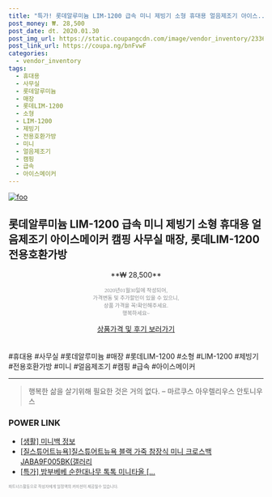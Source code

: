 ```yaml
--- 
title: "특가! 롯데알루미늄 LIM-1200 급속 미니 제빙기 소형 휴대용 얼음제조기 아이스..." 
post_money: ₩. 28,500 
post_date: dt. 2020.01.30 
post_img_url: https://static.coupangcdn.com/image/vendor_inventory/2336/8b1171030f1901eece989757d07d7975e0a8fb9f83abcc2fc4ed0f1967fb.jpg 
post_link_url: https://coupa.ng/bnFvwF 
categories: 
  - vendor_inventory 
tags: 
  - 휴대용 
  - 사무실 
  - 롯데알루미늄 
  - 매장 
  - 롯데LIM-1200 
  - 소형 
  - LIM-1200 
  - 제빙기 
  - 전용호환가방 
  - 미니 
  - 얼음제조기 
  - 캠핑 
  - 급속 
  - 아이스메이커 
--- 
```

[![foo](https://static.coupangcdn.com/image/vendor_inventory/2336/8b1171030f1901eece989757d07d7975e0a8fb9f83abcc2fc4ed0f1967fb.jpg)](https://coupa.ng/bnFvwF) 

## 롯데알루미늄 LIM-1200 급속 미니 제빙기 소형 휴대용 얼음제조기 아이스메이커 캠핑 사무실 매장, 롯데LIM-1200 전용호환가방 
<p style="text-align: center;">**₩ 28,500**</p> 
<p style="text-align: center;"><span style="color: #898c8f; font-family: Georgia,Times,serif; font-size: 0.75em;">2020년01월30일에 작성되어, <br>가격변동 및 추가할인이 있을 수 있으니,<br> 상품 가격을 꼭!확인해주세요.<br>행복하세요~</span> 
</p>	 
<div markdown="0" style="text-align: center;"><a href="https://coupa.ng/bnFvwF" class="btn btn--success">상품가격 및 후기 보러가기</a></div> 
<br><br> 
  #휴대용 #사무실 #롯데알루미늄 #매장 #롯데LIM-1200 #소형 #LIM-1200 #제빙기 #전용호환가방 #미니 #얼음제조기 #캠핑 #급속 #아이스메이커 
<hr> 

> 행복한 삶을 살기위해 필요한 것은 거의 없다. – 마르쿠스 아우렐리우스 안토니우스 


### POWER LINK

* <a href="https://blog.naver.com/sakai111/221758232303" target="_blank"> [생활] 미니백 정보 </a>
* <a href="https://blog.naver.com/sakai111/221779481706" target="_blank">[질스튜어트뉴욕]질스튜어트뉴욕 블랙 가죽 참장식 미니 크로스백 JABA9F005BK(갤러리</a>
* <a href="https://blog.naver.com/an0733/221789166907" target="_blank">[특가] 밤부베베 순한대나무 톡톡 미니타올 [...</a>

<span style="color: #898c8f; font-family: Georgia,Times,serif; font-size: 0.55em;">파트너스활동으로 작성자에게 일정액의 커미션이 제공될수 있습니다.</span> 
